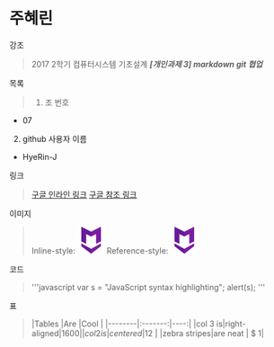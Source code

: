 **주혜린**
=====================
강조

> 2017 2학기 컴퓨터시스템 기초설계 ***[개인과제 3] markdown git 협업***

목록

> 1. 조 번호
- 07
2. github 사용자 이름
- HyeRin-J

링크

> [구글 인라인 링크](https://www.google.com)
[구글 참조 링크][구글]

[구글]: https://www.google.com

이미지
> Inline-style: ![alt text](https://github.com/adam-p/markdown-here/raw/master/src/common/images/icon48.png "Logo Title Text 1")
Reference-style: ![alt text][logo]

[logo]: https://github.com/adam-p/markdown-here/raw/master/src/common/images/icon48.png "Logo Title Text 2"

코드
> '''javascript
var s = "JavaScript syntax highlighting";
alert(s);
'''

표

>|Tables   |Are    |Cool |
|--------|:-------:|----:|
|col 3 is|right-aligned|$1600|
|col 2 is|centered |$12  |
|zebra stripes|are neat | $ 1|
